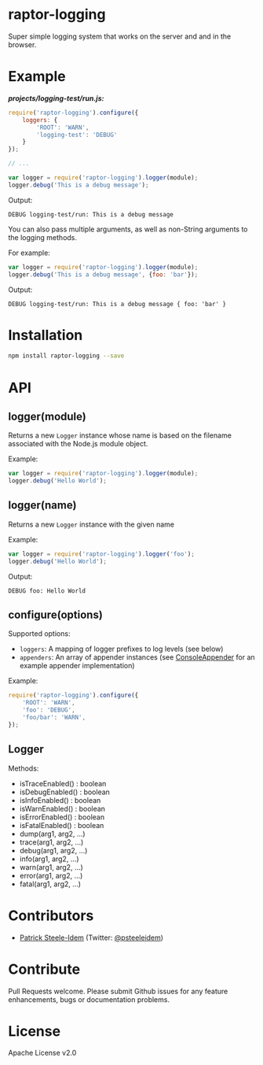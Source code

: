 raptor-logging
==============

Super simple logging system that works on the server and and in the browser.

# Example

___projects/logging-test/run.js:___

```javascript
require('raptor-logging').configure({
    loggers: {
        'ROOT': 'WARN',
        'logging-test': 'DEBUG'
    }
});

// ...

var logger = require('raptor-logging').logger(module);
logger.debug('This is a debug message');
```

Output:

```
DEBUG logging-test/run: This is a debug message
```

You can also pass multiple arguments, as well as non-String arguments to the logging methods.

For example:

```javascript
var logger = require('raptor-logging').logger(module);
logger.debug('This is a debug message', {foo: 'bar'});
```

Output:

```
DEBUG logging-test/run: This is a debug message { foo: 'bar' }
```

# Installation

```bash
npm install raptor-logging --save
```

# API

## logger(module)

Returns a new `Logger` instance whose name is based on the filename associated with the Node.js module object.

Example:

```javascript
var logger = require('raptor-logging').logger(module);
logger.debug('Hello World');
```

## logger(name)

Returns a new `Logger` instance with the given name

Example:

```javascript
var logger = require('raptor-logging').logger('foo');
logger.debug('Hello World');
```

Output:

```
DEBUG foo: Hello World
```

## configure(options)

Supported options:

- `loggers`: A mapping of logger prefixes to log levels (see below)
- `appenders`: An array of appender instances (see [ConsoleAppender](./lib/ConsoleAppender.js) for an example appender implementation)

Example:

```javascript
require('raptor-logging').configure({
    'ROOT': 'WARN',
    'foo': 'DEBUG',
    'foo/bar': 'WARN',
});
```

## Logger

Methods:

- isTraceEnabled() : boolean
- isDebugEnabled() : boolean
- isInfoEnabled() : boolean
- isWarnEnabled() : boolean
- isErrorEnabled() : boolean
- isFatalEnabled() : boolean
- dump(arg1, arg2, ...)
- trace(arg1, arg2, ...)
- debug(arg1, arg2, ...)
- info(arg1, arg2, ...)
- warn(arg1, arg2, ...)
- error(arg1, arg2, ...)
- fatal(arg1, arg2, ...)

# Contributors

* [Patrick Steele-Idem](https://github.com/patrick-steele-idem) (Twitter: [@psteeleidem](http://twitter.com/psteeleidem))

# Contribute

Pull Requests welcome. Please submit Github issues for any feature enhancements, bugs or documentation problems.

# License

Apache License v2.0

